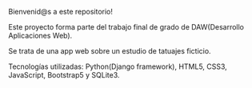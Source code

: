 Bienvenid@s a este repositorio!

Este proyecto forma parte del trabajo final de grado de DAW(Desarrollo Aplicaciones Web).

Se trata de una app web sobre un estudio de tatuajes ficticio.

Tecnologías utilizadas: Python(Django framework), HTML5, CSS3, JavaScript, Bootstrap5 y SQLite3.
